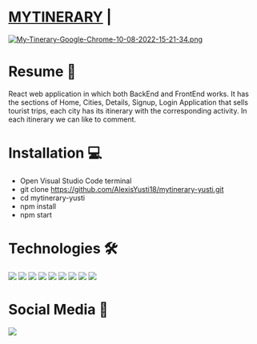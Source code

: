 # [MYTINERARY](https://mytinerary-alexis-yusti.herokuapp.com/) | 
[![My-Tinerary-Google-Chrome-10-08-2022-15-21-34.png](https://i.postimg.cc/FzxrZHCS/My-Tinerary-Google-Chrome-10-08-2022-15-21-34.png)](https://mytinerary-alexis-yusti.herokuapp.com/)

# Resume 📜
React web application in which both BackEnd and FrontEnd works. It has the sections of Home, Cities, Details, Signup, Login
Application that sells tourist trips, each city has its itinerary with the corresponding activity. In each itinerary we can like to comment.

# Installation 💻
 - Open Visual Studio Code terminal
 - git clone https://github.com/AlexisYusti18/mytinerary-yusti.git
 - cd mytinerary-yusti
 - npm install
 - npm start

# Technologies 🛠
<img src="https://img.shields.io/badge/HTML5-E34F26?style=for-the-badge&logo=html5&logoColor=white"/>
<img src="https://img.shields.io/badge/CSS3-1572B6?style=for-the-badge&logo=css3&logoColor=white"/>
<img src="https://img.shields.io/badge/JavaScript-F7DF1E?style=for-the-badge&logo=javascript&logoColor=black"/>
<img src="https://img.shields.io/badge/Node.js-43853D?style=for-the-badge&logo=node.js&logoColor=white"/>
<img src="https://img.shields.io/badge/React-20232A?style=for-the-badge&logo=react&logoColor=61DAFB"/>
<img src="	https://img.shields.io/badge/Redux-593D88?style=for-the-badge&logo=redux&logoColor=white"/>
<img src="https://img.shields.io/badge/MongoDB-4EA94B?style=for-the-badge&logo=mongodb&logoColor=white"/>
<img src="https://img.shields.io/badge/Express.js-404D59?style=for-the-badge"/>
<img src="https://img.shields.io/badge/json%20web%20tokens-323330?style=for-the-badge&logo=json-web-tokens&logoColor=pink"/>

# Social Media 📶
<div>
    <a href="https://www.linkedin.com/in/alexisyusti">
        <img src='https://img.shields.io/badge/LinkedIn-0077B5?style=for-the-badge&logo=linkedin&logoColor=white'/>
    </a>
</div>
